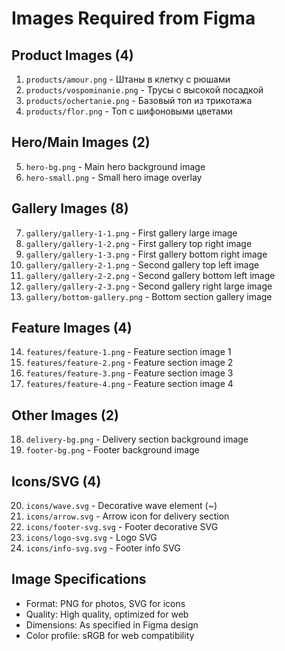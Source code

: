 # Images Required from Figma

## Product Images (4)
1. `products/amour.png` - Штаны в клетку с рюшами
2. `products/vospominanie.png` - Трусы с высокой посадкой  
3. `products/ochertanie.png` - Базовый топ из трикотажа
4. `products/flor.png` - Топ с шифоновыми цветами

## Hero/Main Images (2)
5. `hero-bg.png` - Main hero background image
6. `hero-small.png` - Small hero image overlay

## Gallery Images (8)
7. `gallery/gallery-1-1.png` - First gallery large image
8. `gallery/gallery-1-2.png` - First gallery top right image
9. `gallery/gallery-1-3.png` - First gallery bottom right image
10. `gallery/gallery-2-1.png` - Second gallery top left image
11. `gallery/gallery-2-2.png` - Second gallery bottom left image
12. `gallery/gallery-2-3.png` - Second gallery right large image
13. `gallery/bottom-gallery.png` - Bottom section gallery image

## Feature Images (4)
14. `features/feature-1.png` - Feature section image 1
15. `features/feature-2.png` - Feature section image 2
16. `features/feature-3.png` - Feature section image 3
17. `features/feature-4.png` - Feature section image 4

## Other Images (2)
18. `delivery-bg.png` - Delivery section background image
19. `footer-bg.png` - Footer background image

## Icons/SVG (4)
20. `icons/wave.svg` - Decorative wave element (~)
21. `icons/arrow.svg` - Arrow icon for delivery section
22. `icons/footer-svg.svg` - Footer decorative SVG
23. `icons/logo-svg.svg` - Logo SVG
24. `icons/info-svg.svg` - Footer info SVG

## Image Specifications
- Format: PNG for photos, SVG for icons
- Quality: High quality, optimized for web
- Dimensions: As specified in Figma design
- Color profile: sRGB for web compatibility